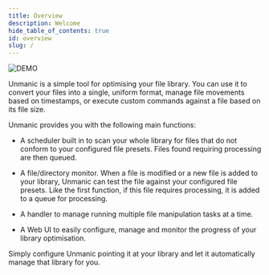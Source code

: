```yaml
---
title: Overview
description: Welcome
hide_table_of_contents: true
id: overview
slug: /
---
```


![DEMO](/img/unmanic-overview.gif "demo")


Unmanic is a simple tool for optimising your file library.
You can use it to convert your files into a single, uniform format, manage file movements based on timestamps, or execute custom commands against a file based on its file size.

Unmanic provides you with the following main functions:

- A scheduler built in to scan your whole library for files that do not conform to your configured file presets. Files found requiring processing are then queued.

- A file/directory monitor. When a file is modified or a new file is added to your library, Unmanic can test the file against your configured file presets. Like the first function, if this file requires processing, it is added to a queue for processing.

- A handler to manage running multiple file manipulation tasks at a time.

- A Web UI to easily configure, manage and monitor the progress of your library optimisation.

Simply configure Unmanic pointing it at your library and let it automatically manage that library for you.
